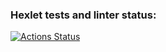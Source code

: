 ### Hexlet tests and linter status:
[![Actions Status](https://github.com/qsimpleq/layout-designer-project-58/actions/workflows/hexlet-check.yml/badge.svg)](https://github.com/qsimpleq/layout-designer-project-58/actions)